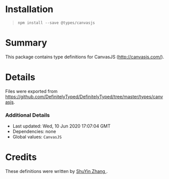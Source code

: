 # Installation
> `npm install --save @types/canvasjs`

# Summary
This package contains type definitions for CanvasJS (http://canvasjs.com/).

# Details
Files were exported from https://github.com/DefinitelyTyped/DefinitelyTyped/tree/master/types/canvasjs.

### Additional Details
 * Last updated: Wed, 10 Jun 2020 17:07:04 GMT
 * Dependencies: none
 * Global values: `CanvasJS`

# Credits
These definitions were written by [ShuYin Zhang ](https://github.com/brutalimp).
